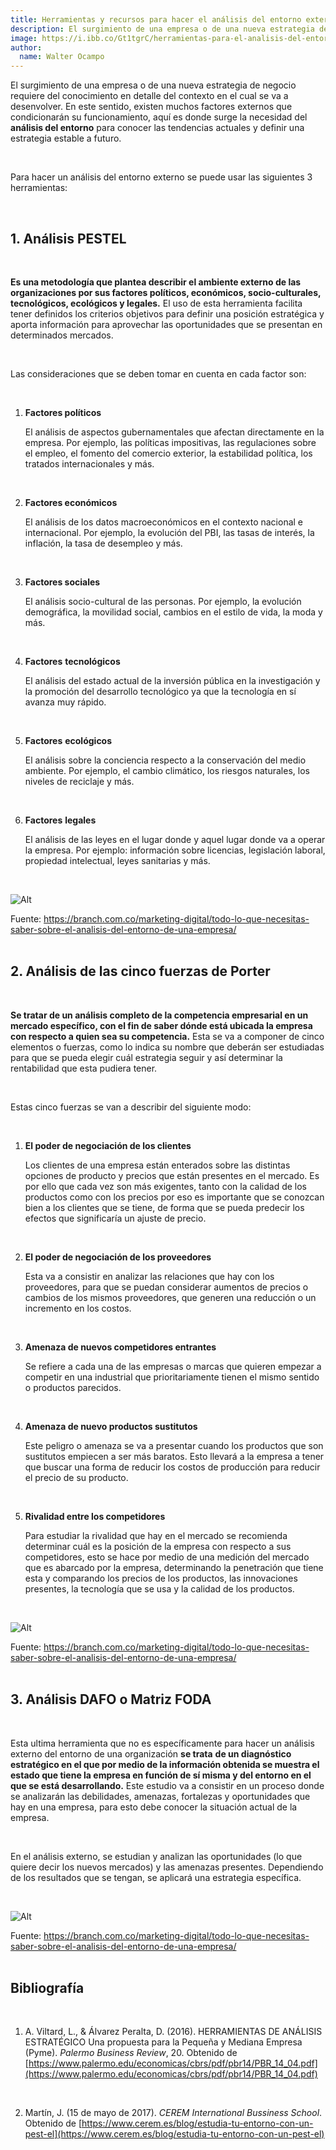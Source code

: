 ```yaml
---
title: Herramientas y recursos para hacer el análisis del entorno externo en las organizaciones
description: El surgimiento de una empresa o de una nueva estrategia de negocio requiere del conocimiento en detalle del contexto en el cual se va a desenvolver ...
image: https://i.ibb.co/Gt1tgrC/herramientas-para-el-analisis-del-entorno-externo.webp
author:
  name: Walter Ocampo
---
```


El surgimiento de una empresa o de una nueva estrategia de negocio requiere del conocimiento en detalle del contexto en el cual se va a desenvolver. En este sentido, existen muchos factores externos que condicionarán su funcionamiento, aquí es donde surge la necesidad del **análisis del entorno** para conocer las tendencias actuales y definir una estrategia estable a futuro.

<br>

Para hacer un análisis del entorno externo se puede usar las siguientes 3 herramientas:

<br>

<h2 class="text-left" id="1-análisis-pestel">
   <strong>1. Análisis PESTEL</strong>
</h2>

<br>

**Es una metodología que plantea describir el ambiente externo de las organizaciones por sus factores políticos, económicos, socio-culturales, tecnológicos, ecológicos y legales.** El uso de esta herramienta facilita tener definidos los criterios objetivos para definir una posición estratégica y aporta información para aprovechar las oportunidades que se presentan en determinados mercados.

<br>

Las consideraciones que se deben tomar en cuenta en cada factor son:

<br>

   1. **Factores políticos**

      El análisis de aspectos gubernamentales que afectan directamente en la empresa. Por ejemplo, las políticas impositivas, las regulaciones sobre el empleo, el fomento del comercio exterior, la estabilidad política, los tratados internacionales y más.

<br>

   2. **Factores económicos**

      El análisis de los datos macroeconómicos en el contexto nacional e internacional. Por ejemplo, la evolución del PBI, las tasas de interés, la inflación, la tasa de desempleo y más.

<br>

   3. **Factores sociales**

      El análisis socio-cultural de las personas. Por ejemplo, la evolución demográfica, la movilidad social, cambios en el estilo de vida, la moda y más.

<br>

   4. **Factores** **tecnológicos**

      El análisis del estado actual de la inversión pública en la investigación y la promoción del desarrollo tecnológico ya que la tecnología en sí avanza muy rápido.

<br>

   5. **Factores** **ecológicos**

      El análisis sobre la conciencia respecto a la conservación del medio ambiente. Por ejemplo, el cambio climático, los riesgos naturales, los niveles de reciclaje y más.

<br>

   6. **Factores** **legales**

      El análisis de las leyes en el lugar donde y aquel lugar donde va a operar la empresa. Por ejemplo: información sobre licencias, legislación laboral, propiedad intelectual, leyes sanitarias y más.

<br>

![Alt](https://branch.com.co/wp-content/uploads/2020/03/matriz-pestel-analisis-de-entorno.png "Imagen sobre Análisis PESTEL")

<div>
   Fuente: 
   <a class="text-blue-500 underline" href="https://branch.com.co/marketing-digital/todo-lo-que-necesitas-saber-sobre-el-analisis-del-entorno-de-una-empresa/" target="_blank">
      https://branch.com.co/marketing-digital/todo-lo-que-necesitas-saber-sobre-el-analisis-del-entorno-de-una-empresa/
   </a>
</div>

<br>

<!-- ## **2. Análisis de las cinco fuerzas de Porter** -->
<h2 class="text-left" id="2-análisis-de-las-cinco-fuerzas-de-porter">
   <strong>2. Análisis de las cinco fuerzas de Porter</strong>
</h2>

<br>

**Se tratar de un análisis completo de la competencia empresarial en un mercado específico, con el fin de saber dónde está ubicada la empresa con respecto a quien sea su competencia.** Esta se va a componer de cinco elementos o fuerzas, como lo indica su nombre que deberán ser estudiadas para que se pueda elegir cuál estrategia seguir y así determinar la rentabilidad que esta pudiera tener.

<br>

Estas cinco fuerzas se van a describir del siguiente modo:

<br>

1. **El poder de negociación de los clientes**

   Los clientes de una empresa están enterados sobre las distintas opciones de producto y precios que están presentes en el mercado. Es por ello que cada vez son más exigentes, tanto con la calidad de los productos como con los precios por eso es importante que se conozcan bien a los clientes que se tiene, de forma que se pueda predecir los efectos que significaría un ajuste de precio.

<br>

2. **El poder de negociación de los proveedores**

   Esta va a consistir en analizar las relaciones que hay con los proveedores, para que se puedan considerar aumentos de precios o cambios de los mismos proveedores, que generen una reducción o un incremento en los costos.

<br>

3. **Amenaza de nuevos competidores entrantes**

   Se refiere a cada una de las empresas o marcas que quieren empezar a competir en una industrial que prioritariamente tienen el mismo sentido o productos parecidos.

<br>

4. **Amenaza de nuevo productos sustitutos**

   Este peligro o amenaza se va a presentar cuando los productos que son sustitutos empiecen a ser más baratos. Esto llevará a la empresa a tener que buscar una forma de reducir los costos de producción para reducir el precio de su producto.

<br>

5. **Rivalidad entre los competidores**

   Para estudiar la rivalidad que hay en el mercado se recomienda determinar cuál es la posición de la empresa con respecto a sus competidores, esto se hace por medio de una medición del mercado que es abarcado por la empresa, determinando la penetración que tiene esta y comparando los precios de los productos, las innovaciones presentes, la tecnología que se usa y la calidad de los productos.

<br>

![Alt](https://branch.com.co/wp-content/uploads/2020/03/cinco-fuerzas-de-porter-2048x1327.png, "Imagen sobre las 5 fuerzas de Porter")

<div>
   Fuente: 
   <a class="text-blue-500 underline" href="https://branch.com.co/marketing-digital/todo-lo-que-necesitas-saber-sobre-el-analisis-del-entorno-de-una-empresa/" target="_blank">
      https://branch.com.co/marketing-digital/todo-lo-que-necesitas-saber-sobre-el-analisis-del-entorno-de-una-empresa/
   </a>
</div>

<br>

<!-- ## **3. Análisis DAFO o Matriz FODA** -->
<h2 class="text-left" id="3-análisis-dafo-o-matriz-foda">
   <strong>3. Análisis DAFO o Matriz FODA</strong>
</h2>

<br>

Esta ultima herramienta que no es específicamente para hacer un análisis externo del entorno de una organización **se trata** **de un diagnóstico estratégico en el que por medio de la información obtenida se muestra el estado que tiene la empresa en función de sí misma y del entorno en el que se está desarrollando.** Este estudio va a consistir en un proceso donde se analizarán las debilidades, amenazas, fortalezas y oportunidades que hay en una empresa, para esto debe conocer la situación actual de la empresa.

<br>

En el análisis externo, se estudian y analizan las oportunidades (lo que quiere decir los nuevos mercados) y las amenazas presentes. Dependiendo de los resultados que se tengan, se aplicará una estrategia específica.

<br>

![Alt](https://branch.com.co/wp-content/uploads/2020/03/analisis-foda-2048x1507.png, "Imagen sobre en análisis FODA")

<div>
   Fuente: 
   <a class="text-blue-500 underline" href="https://branch.com.co/marketing-digital/todo-lo-que-necesitas-saber-sobre-el-analisis-del-entorno-de-una-empresa/" target="_blank">
      https://branch.com.co/marketing-digital/todo-lo-que-necesitas-saber-sobre-el-analisis-del-entorno-de-una-empresa/
   </a>
</div>

<br>

<!-- ## **Bibliografía** -->
<h2 class="text-left" id="bibliografía">
   <strong>Bibliografía</strong>
</h2>

<br>

1. A. Viltard, L., &amp; Álvarez Peralta, D. (2016). HERRAMIENTAS DE ANÁLISIS ESTRATÉGICO Una propuesta para la Pequeña y Mediana Empresa (Pyme). _Palermo Business Review_, 20. Obtenido de [https://www.palermo.edu/economicas/cbrs/pdf/pbr14/PBR_14_04.pdf](https://www.palermo.edu/economicas/cbrs/pdf/pbr14/PBR_14_04.pdf)

<br>

2. Martín, J. (15 de mayo de 2017). _CEREM International Bussiness School_. Obtenido de [https://www.cerem.es/blog/estudia-tu-entorno-con-un-pest-el](https://www.cerem.es/blog/estudia-tu-entorno-con-un-pest-el)
